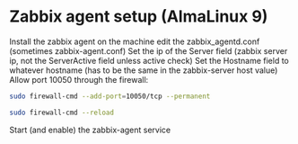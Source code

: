 # Zabbix agent setup (AlmaLinux 9)
Install the zabbix agent on the machine
edit the zabbix_agentd.conf (sometimes zabbix-agent.conf)
Set the ip of the Server field (zabbix server ip, not the ServerActive field unless active check)
Set the Hostname field to whatever hostname (has to be the same in the zabbix-server host value)
Allow port 10050 through the firewall:
```bash
sudo firewall-cmd --add-port=10050/tcp --permanent
```
```bash
sudo firewall-cmd --reload
```
Start (and enable) the zabbix-agent service
